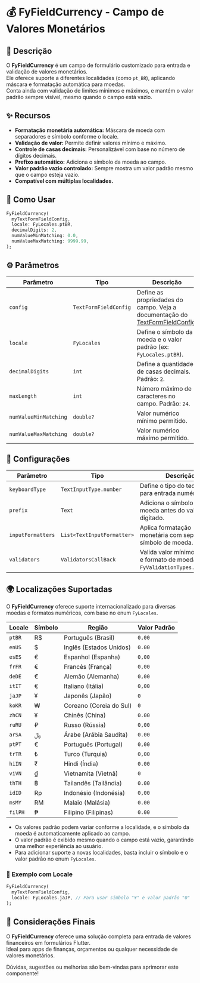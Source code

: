# 💰 FyFieldCurrency - Campo de Valores Monetários

## 📖 Descrição

O **FyFieldCurrency** é um campo de formulário customizado para entrada e validação de valores monetários.  
Ele oferece suporte a diferentes localidades (como `pt_BR`), aplicando máscara e formatação automática para moedas.  
Conta ainda com validação de limites mínimos e máximos, e mantém o valor padrão sempre visível, mesmo quando o campo está vazio.

## ✨ Recursos

- **Formatação monetária automática:** Máscara de moeda com separadores e símbolo conforme o locale.
- **Validação de valor:** Permite definir valores mínimo e máximo.
- **Controle de casas decimais:** Personalizável com base no número de dígitos decimais.
- **Prefixo automático:** Adiciona o símbolo da moeda ao campo.
- **Valor padrão vazio controlado:** Sempre mostra um valor padrão mesmo que o campo esteja vazio.
- **Compatível com múltiplas localidades.**

## 🚀 Como Usar

```dart
FyFieldCurrency(
  myTextFormFieldConfig,
  locale: FyLocales.ptBR,
  decimalDigits: 2,
  numValueMinMatching: 0.0,
  numValueMaxMatching: 9999.99,
);
```

## ⚙️ Parâmetros

| Parâmetro             | Tipo                  | Descrição                                                                                                                                               |
| --------------------- | --------------------- | ------------------------------------------------------------------------------------------------------------------------------------------------------- |
| `config`              | `TextFormFieldConfig` | Define as propriedades do campo. Veja a documentação do [TextFormFieldConfig](lib/components/text_form_fields/config/text_form_field_config/README.md). |
| `locale`              | `FyLocales`           | Define o símbolo da moeda e o valor padrão (ex: `FyLocales.ptBR`).                                                                                      |
| `decimalDigits`       | `int`                 | Define a quantidade de casas decimais. Padrão: `2`.                                                                                                     |
| `maxLength`           | `int`                 | Número máximo de caracteres no campo. Padrão: `24`.                                                                                                     |
| `numValueMinMatching` | `double?`             | Valor numérico mínimo permitido.                                                                                                                        |
| `numValueMaxMatching` | `double?`             | Valor numérico máximo permitido.                                                                                                                        |

## 🔧 Configurações

| Parâmetro         | Tipo                       | Descrição                                                                        |
| ----------------- | -------------------------- | -------------------------------------------------------------------------------- |
| `keyboardType`    | `TextInputType.number`     | Define o tipo do teclado para entrada numérica.                                  |
| `prefix`          | `Text`                     | Adiciona o símbolo da moeda antes do valor digitado.                             |
| `inputFormatters` | `List<TextInputFormatter>` | Aplica formatação monetária com separador e símbolo de moeda.                    |
| `validators`      | `ValidatorsCallBack`       | Valida valor mínimo, máximo e formato de moeda via `FyValidationTypes.currency`. |

## 🌍 Localizações Suportadas

O **FyFieldCurrency** oferece suporte internacionalizado para diversas moedas e formatos numéricos, com base no enum `FyLocales`.

| Locale  | Símbolo | Região                  | Valor Padrão |
| ------- | ------- | ----------------------- | ------------ |
| `ptBR`  | R$      | Português (Brasil)      | `0,00`       |
| `enUS`  | $       | Inglês (Estados Unidos) | `0.00`       |
| `esES`  | €       | Espanhol (Espanha)      | `0,00`       |
| `frFR`  | €       | Francês (França)        | `0,00`       |
| `deDE`  | €       | Alemão (Alemanha)       | `0,00`       |
| `itIT`  | €       | Italiano (Itália)       | `0,00`       |
| `jaJP`  | ¥       | Japonês (Japão)         | `0`          |
| `koKR`  | ₩       | Coreano (Coreia do Sul) | `0`          |
| `zhCN`  | ¥       | Chinês (China)          | `0.00`       |
| `ruRU`  | ₽       | Russo (Rússia)          | `0,00`       |
| `arSA`  | ﷼       | Árabe (Arábia Saudita)  | `0.00`       |
| `ptPT`  | €       | Português (Portugal)    | `0,00`       |
| `trTR`  | ₺       | Turco (Turquia)         | `0,00`       |
| `hiIN`  | ₹       | Hindi (Índia)           | `0.00`       |
| `viVN`  | ₫       | Vietnamita (Vietnã)     | `0`          |
| `thTH`  | ฿       | Tailandês (Tailândia)   | `0.00`       |
| `idID`  | Rp      | Indonésio (Indonésia)   | `0,00`       |
| `msMY`  | RM      | Malaio (Malásia)        | `0.00`       |
| `filPH` | ₱       | Filipino (Filipinas)    | `0.00`       |

* Os valores padrão podem variar conforme a localidade, e o símbolo da moeda é automaticamente aplicado ao campo.
* O valor padrão é exibido mesmo quando o campo está vazio, garantindo uma melhor experiência ao usuário.
* Para adicionar suporte a novas localidades, basta incluir o símbolo e o valor padrão no enum `FyLocales`.

### 🔄 Exemplo com Locale

```dart
FyFieldCurrency(
  myTextFormFieldConfig,
  locale: FyLocales.jaJP, // Para usar símbolo "¥" e valor padrão "0"
);
```

## 📌 Considerações Finais

O **FyFieldCurrency** oferece uma solução completa para entrada de valores financeiros em formulários Flutter.  
Ideal para apps de finanças, orçamentos ou qualquer necessidade de valores monetários.

Dúvidas, sugestões ou melhorias são bem-vindas para aprimorar este componente!
